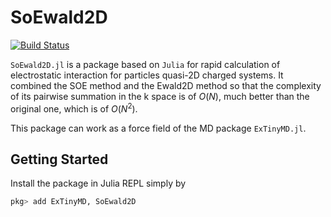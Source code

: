 # SoEwald2D

[![Build Status](https://github.com/ArrogantGao/SoEwald2D.jl/actions/workflows/CI.yml/badge.svg?branch=main)](https://github.com/ArrogantGao/SoEwald2D.jl/actions/workflows/CI.yml?query=branch%3Amain)

`SoEwald2D.jl` is a package based on `Julia` for rapid calculation of electrostatic interaction for particles quasi-2D charged systems.
It combined the SOE method and the Ewald2D method so that the complexity of its pairwise summation in the k space is of $O(N)$, much better than the original one, which is of $O(N^2)$.

This package can work as a force field of the MD package `ExTinyMD.jl`.

## Getting Started

Install the package in Julia REPL simply by
```julia
pkg> add ExTinyMD, SoEwald2D
```

